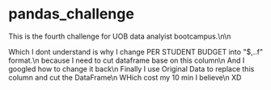 # pandas_challenge

This is the fourth challenge for UOB data analyist bootcampus.\n\n

Which I dont understand is why I change PER STUDENT BUDGET into "$,..f" format.\n
because I need to cut dataframe base on this column\n
And I googled how to change it back\n
Finally I use Original Data to replace this column and cut the DataFrame\n
WHich cost my 10 min I believe\n
XD
